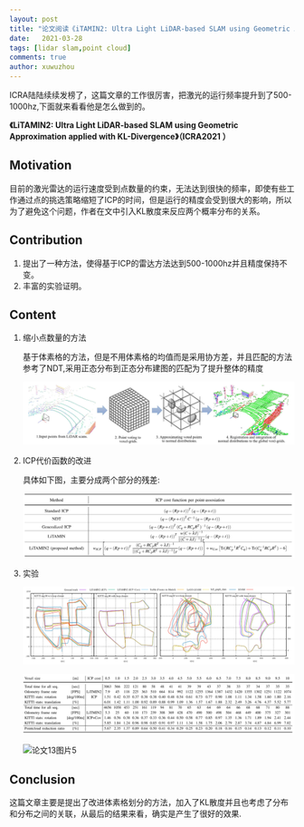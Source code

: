 ```yaml
---
layout: post
title: "论文阅读《iTAMIN2: Ultra Light LiDAR-based SLAM using Geometric Approximation applied with KL-Divergence》"
date:   2021-03-28
tags: [lidar slam,point cloud]
comments: true
author: xuwuzhou
---
```


ICRA陆陆续续发榜了，这篇文章的工作很厉害，把激光的运行频率提升到了500-1000hz,下面就来看看他是怎么做到的。

<!-- more -->

**《LiTAMIN2: Ultra Light LiDAR-based SLAM using Geometric Approximation applied with KL-Divergence》（ICRA2021 ）**

## Motivation

   目前的激光雷达的运行速度受到点数量的约束，无法达到很快的频率，即使有些工作通过点的挑选策略缩短了ICP的时间，但是运行的精度会受到很大的影响，所以为了避免这个问题，作者在文中引入KL散度来反应两个概率分布的关系。

## Contribution

1. 提出了一种方法，使得基于ICP的雷达方法达到500-1000hz并且精度保持不变。
2. 丰富的实验证明。

## Content 

1. 缩小点数量的方法

   基于体素格的方法，但是不用体素格的均值而是采用协方差，并且匹配的方法参考了NDT,采用正态分布到正态分布建图的匹配为了提升整体的精度
   
   ![论文13图片1](../images/论文13图片1.png)
   
2. ICP代价函数的改进

   具体如下图，主要分成两个部分的残差:
   
   ![论文13图片2](../images/论文13图片2.png)
   
3. 实验

   ![论文13图片3](../images/论文13图片3.png)
   
   ![论文13图片4](../images/论文13图片4.png)
   
   ![论文13图片5](../images/论文13图片5.pmg)


## Conclusion

   这篇文章主要是提出了改进体素格划分的方法，加入了KL散度并且也考虑了分布和分布之间的关联，从最后的结果来看，确实是产生了很好的效果.